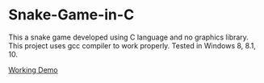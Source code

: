 # Snake-Game-in-C
This a snake game developed using C language and no graphics library.
This project uses gcc compiler to work properly.
Tested in Windows 8, 8.1, 10.

[Working Demo](https://www.youtube.com/watch?v=5jsFklMOGKQ "View Demo on YouTube")